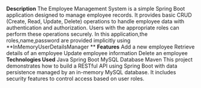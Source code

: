 **Description**
The Employee Management System is a simple Spring Boot application designed to manage employee records. It provides basic CRUD (Create, Read, Update, Delete) operations to handle employee data with authentication and authorization. Users with the appropriate roles can perform these operations securely.
In this application,the roles,name,password are provided implicitly using **InMemoryUserDetailsManager 
**
**Features**
Add a new employee
Retrieve details of an employee
Update employee information
Delete an employee
**Technologies Used**
Java
Spring Boot
MySQL Database
Maven
This project demonstrates how to build a RESTful API using Spring Boot with data persistence managed by an in-memory MySQL database. It includes security features to control access based on user roles.
